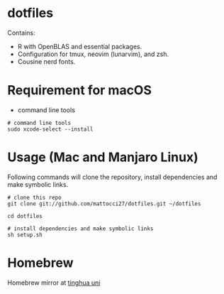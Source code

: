 # dotfiles

Contains:

- R with OpenBLAS and essential packages.
- Configuration for tmux, neovim (lunarvim), and zsh.
- Cousine nerd fonts.

# Requirement for macOS

- command line tools

```shell
# command line tools
sudo xcode-select --install
```

# Usage (Mac and Manjaro Linux)

Following commands will clone the repository, install dependencies and make symbolic links.

```shell
# clone this repo
git clone git://github.com/mattocci27/dotfiles.git ~/dotfiles

cd dotfiles

# install dependencies and make symbolic links
sh setup.sh
```


# Homebrew

Homebrew mirror at [tinghua uni](https://mirror.tuna.tsinghua.edu.cn/help/homebrew/)


